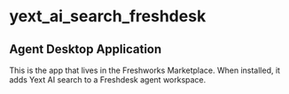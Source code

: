 # yext_ai_search_freshdesk
##  Agent Desktop Application

This is the app that lives in the Freshworks Marketplace. When installed, it adds Yext AI search to a Freshdesk agent workspace.
